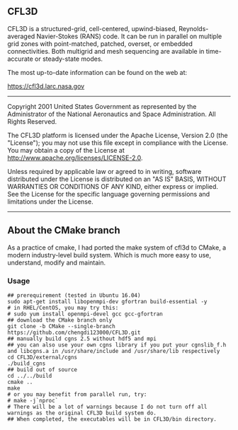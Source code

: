 ## CFL3D

CFL3D 
is a structured-grid, cell-centered, upwind-biased, Reynolds-averaged Navier-Stokes (RANS) code. It can be run
in parallel on multiple grid zones with point-matched, patched, overset, or embedded connectivities. Both
multigrid and mesh sequencing are available in time-accurate or steady-state modes.

The most up-to-date information can be found on the web at:

https://cfl3d.larc.nasa.gov

-------------

Copyright 2001 United States Government as represented by the Administrator
of the National Aeronautics and Space Administration. All Rights Reserved.

The CFL3D platform is licensed under the Apache License, Version 2.0 
(the "License"); you may not use this file except in compliance with the 
License. You may obtain a copy of the License at 
http://www.apache.org/licenses/LICENSE-2.0. 

Unless required by applicable law or agreed to in writing, software 
distributed under the License is distributed on an "AS IS" BASIS, WITHOUT 
WARRANTIES OR CONDITIONS OF ANY KIND, either express or implied. See the 
License for the specific language governing permissions and limitations 
under the License.

------------
## About the CMake branch
As a practice of cmake, I had ported the make system of cfl3d to CMake, a modern industry-level build system. Which is much more easy to use, understand, modify and maintain.

### Usage
```shell
## prerequirement (tested in Ubuntu 16.04)
sudo apt-get install libopenmpi-dev gfortran build-essential -y
# in RHEL/CentOS, you may try this:
# sudo yum install openmpi-devel gcc gcc-gfortran
## download the CMake branch only 
git clone -b CMake --single-branch https://github.com/chengdi123000/CFL3D.git
## manually build cgns 2.5 without hdf5 and mpi
## you can also use your own cgns library if you put your cgnslib_f.h and libcgns.a in /usr/share/include and /usr/share/lib respectively
cd CFL3D/external/cgns
./build_cgns
## build out of source
cd ../../build
cmake ..
make
# or you may benefit from parallel run, try:
# make -j`nproc`
# There will be a lot of warnings because I do not turn off all warnings as the original CFL3D build system do.
## When completed, the executables will be in CFL3D/bin directory.
```

